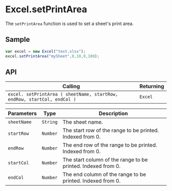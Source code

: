 # Excel.setPrintArea

The `setPrintArea` function is used to set a sheet's print area.

## Sample

```javascript
var excel = new Excel("test.xlsx");
excel.setPrintArea("mySheet",0,10,0,100);
```

## API

| Calling | Returning |
|---|---|
| `excel. setPrintArea ( sheetName, startRow, endRow, startCol, endCol )` | `Excel` |

| Parameters | Type | Description |
|---|---|---|
| `sheetName` | `String` | The sheet name. |
| `startRow` | `Number` | The start row of the range to be printed. Indexed from 0. |
| `endRow` | `Number` | The end row of the range to be printed. Indexed from 0. |
| `startCol` | `Number` | The start column of the range to be printed. Indexed from 0. |
| `endCol` | `Number` | The end column of the range to be printed. Indexed from 0. |
